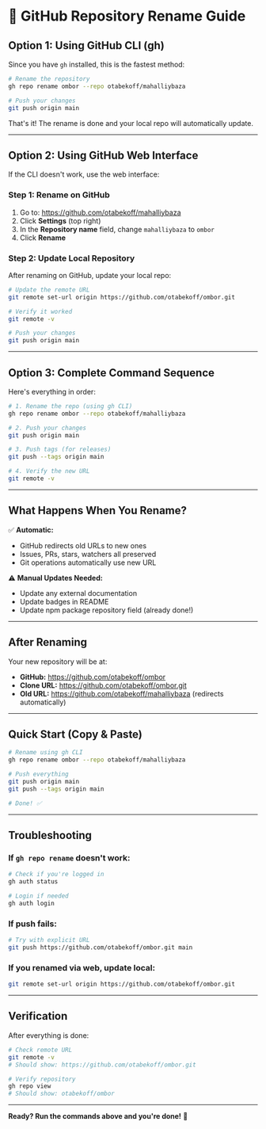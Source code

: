 # 🔄 GitHub Repository Rename Guide

## Option 1: Using GitHub CLI (gh)

Since you have `gh` installed, this is the fastest method:

```bash
# Rename the repository
gh repo rename ombor --repo otabekoff/mahalliybaza

# Push your changes
git push origin main
```

That's it! The rename is done and your local repo will automatically update.

---

## Option 2: Using GitHub Web Interface

If the CLI doesn't work, use the web interface:

### Step 1: Rename on GitHub
1. Go to: https://github.com/otabekoff/mahalliybaza
2. Click **Settings** (top right)
3. In the **Repository name** field, change `mahalliybaza` to `ombor`
4. Click **Rename**

### Step 2: Update Local Repository
After renaming on GitHub, update your local repo:

```bash
# Update the remote URL
git remote set-url origin https://github.com/otabekoff/ombor.git

# Verify it worked
git remote -v

# Push your changes
git push origin main
```

---

## Option 3: Complete Command Sequence

Here's everything in order:

```bash
# 1. Rename the repo (using gh CLI)
gh repo rename ombor --repo otabekoff/mahalliybaza

# 2. Push your changes
git push origin main

# 3. Push tags (for releases)
git push --tags origin main

# 4. Verify the new URL
git remote -v
```

---

## What Happens When You Rename?

✅ **Automatic:**
- GitHub redirects old URLs to new ones
- Issues, PRs, stars, watchers all preserved
- Git operations automatically use new URL

⚠️ **Manual Updates Needed:**
- Update any external documentation
- Update badges in README
- Update npm package repository field (already done!)

---

## After Renaming

Your new repository will be at:
- **GitHub:** https://github.com/otabekoff/ombor
- **Clone URL:** https://github.com/otabekoff/ombor.git
- **Old URL:** https://github.com/otabekoff/mahalliybaza (redirects automatically)

---

## Quick Start (Copy & Paste)

```bash
# Rename using gh CLI
gh repo rename ombor --repo otabekoff/mahalliybaza

# Push everything
git push origin main
git push --tags origin main

# Done! ✅
```

---

## Troubleshooting

### If `gh repo rename` doesn't work:
```bash
# Check if you're logged in
gh auth status

# Login if needed
gh auth login
```

### If push fails:
```bash
# Try with explicit URL
git push https://github.com/otabekoff/ombor.git main
```

### If you renamed via web, update local:
```bash
git remote set-url origin https://github.com/otabekoff/ombor.git
```

---

## Verification

After everything is done:

```bash
# Check remote URL
git remote -v
# Should show: https://github.com/otabekoff/ombor.git

# Verify repository
gh repo view
# Should show: otabekoff/ombor
```

---

**Ready? Run the commands above and you're done!** 🚀
